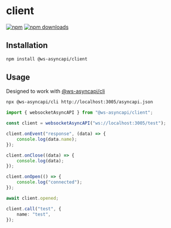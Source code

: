 # client

[![npm](https://img.shields.io/npm/v/@ws-asyncapi/client?logo=npm&style=flat&labelColor=000&color=3b82f6)](https://www.npmjs.org/package/@ws-asyncapi/client)
[![npm downloads](https://img.shields.io/npm/dw/@ws-asyncapi/client?logo=npm&style=flat&labelColor=000&color=3b82f6)](https://www.npmjs.org/package/@ws-asyncapi/client)

## Installation

```bash
npm install @ws-asyncapi/client
```

## Usage

Designed to work with [@ws-asyncapi/cli](https://github.com/ws-asyncapi/cli)

```bash
npx @ws-asyncapi/cli http://localhost:3005/asyncapi.json
```

```ts
import { websocketAsyncAPI } from "@ws-asyncapi/client";

const client = websocketAsyncAPI("ws://localhost:3005/test");

client.onEvent("response", (data) => {
    console.log(data.name);
});

client.onClose((data) => {
    console.log(data);
});

client.onOpen(() => {
    console.log("connected");
});

await client.opened;

client.call("test", {
    name: "test",
});
```
